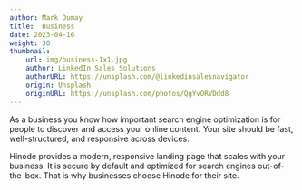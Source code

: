 ```yaml
---
author: Mark Dumay
title:  Business
date: 2023-04-16
weight: 30
thumbnail: 
    url: img/business-1x1.jpg
    author: LinkedIn Sales Solutions
    authorURL: https://unsplash.com/@linkedinsalesnavigator
    origin: Unsplash
    originURL: https://unsplash.com/photos/QgYvORVDdd8
---
```


As a business you know how important search engine optimization is for people to discover and access your online content. Your site should be fast, well-structured, and responsive across devices.

Hinode provides a modern, responsive landing page that scales with your business. It is secure by default and optimized for search engines out-of-the-box. That is why businesses choose Hinode for their site.
